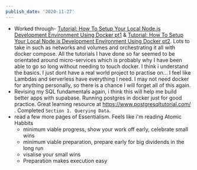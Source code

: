 ```yaml
---
publish_date: '2020-11-27'
---
```


- Worked through- [Tutorial: How To Setup Your Local Node.js Development Environment Using Docker pt1](https://www.docker.com/blog/how-to-setup-your-local-node-js-development-environment-using-docker/) & [Tutorial: How To Setup Your Local Node.js Development Environment Using Docker pt2](https://www.docker.com/blog/how-to-setup-your-local-node-js-development-environment-using-docker-part-2/). Lots to take in such as networks and volumes and orchestrating it all with docker compose. All the tutorials I have done so far seemed to be orientated around micro-services which is probably why I have been able to go so long without needing to touch docker. I think i understand the basics. I just dont have a real world project to practise on... I feel like Lambdas and serverless have everything I need. I may not need docker for anything personally, so there is a chance I will forget all of this again.
- Revising my SQL fundamentals again, i think this will help me build better apps with supabase. Running postgres in docker just for good practice. Great learning resource at https://www.postgresqltutorial.com/ . Completed `Section 1. Querying Data`.
- read a few more pages of Essentialism. Feels like i'm reading Atomic Habbits
  - minimum viable progress, show your work off early, celebrate small wins
  - minimum viable preparation, prepare early for big dividends in the long run
  - visalise your small wins
  - Preparation makes execution easy
